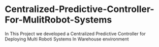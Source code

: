 # Centralized-Predictive-Controller-For-MulitRobot-Systems
In This Project we developed a Centralized Predictive Controller for Deploying Multi Roboti Systems In Warehouse environment

